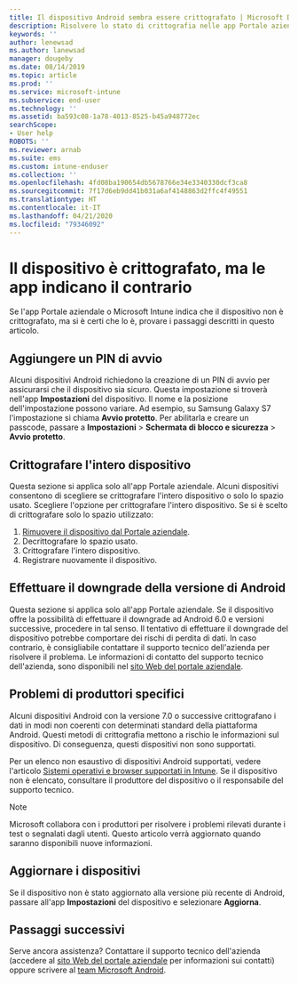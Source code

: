 ```yaml
---
title: Il dispositivo Android sembra essere crittografato | Microsoft Docs
description: Risolvere lo stato di crittografia nelle app Portale aziendale e Microsoft Intune
keywords: ''
author: lenewsad
ms.author: lanewsad
manager: dougeby
ms.date: 08/14/2019
ms.topic: article
ms.prod: ''
ms.service: microsoft-intune
ms.subservice: end-user
ms.technology: ''
ms.assetid: ba593c08-1a78-4013-8525-b45a948772ec
searchScope:
- User help
ROBOTS: ''
ms.reviewer: arnab
ms.suite: ems
ms.custom: intune-enduser
ms.collection: ''
ms.openlocfilehash: 4fd08ba190654db5678766e34e3340330dcf3ca8
ms.sourcegitcommit: 7f17d6eb9dd41b031a6af4148863d2ffc4f49551
ms.translationtype: HT
ms.contentlocale: it-IT
ms.lasthandoff: 04/21/2020
ms.locfileid: "79346092"
---
```

# <a name="device-encrypted-but-apps-say-otherwise"></a>Il dispositivo è crittografato, ma le app indicano il contrario

Se l'app Portale aziendale o Microsoft Intune indica che il dispositivo non è crittografato, ma si è certi che lo è, provare i passaggi descritti in questo articolo.  

## <a name="add-a-startup-pin"></a>Aggiungere un PIN di avvio

Alcuni dispositivi Android richiedono la creazione di un PIN di avvio per assicurarsi che il dispositivo sia sicuro. Questa impostazione si troverà nell'app **Impostazioni** del dispositivo. Il nome e la posizione dell'impostazione possono variare. Ad esempio, su Samsung Galaxy S7 l'impostazione si chiama **Avvio protetto**. Per abilitarla e creare un passcode, passare a **Impostazioni** > **Schermata di blocco e sicurezza** > **Avvio protetto**.  

## <a name="encrypt-the-entire-device"></a>Crittografare l'intero dispositivo

Questa sezione si applica solo all'app Portale aziendale. Alcuni dispositivi consentono di scegliere se crittografare l'intero dispositivo o solo lo spazio usato. Scegliere l'opzione per crittografare l'intero dispositivo. Se si è scelto di crittografare solo lo spazio utilizzato:

1. [Rimuovere il dispositivo dal Portale aziendale](unenroll-your-device-from-intune-android.md).
2. Decrittografare lo spazio usato.  
3. Crittografare l'intero dispositivo.  
4. Registrare nuovamente il dispositivo.  

## <a name="downgrade-your-version-of-android"></a>Effettuare il downgrade della versione di Android

Questa sezione si applica solo all'app Portale aziendale. Se il dispositivo offre la possibilità di effettuare il downgrade ad Android 6.0 e versioni successive, procedere in tal senso. Il tentativo di effettuare il downgrade del dispositivo potrebbe comportare dei rischi di perdita di dati. In caso contrario, è consigliabile contattare il supporto tecnico dell'azienda per risolvere il problema. Le informazioni di contatto del supporto tecnico dell'azienda, sono disponibili nel [sito Web del portale aziendale](https://go.microsoft.com/fwlink/?linkid=2010980).  

## <a name="specific-manufacturer-issues"></a>Problemi di produttori specifici

Alcuni dispositivi Android con la versione 7.0 o successive crittografano i dati in modi non coerenti con determinati standard della piattaforma Android. Questi metodi di crittografia mettono a rischio le informazioni sul dispositivo. Di conseguenza, questi dispositivi non sono supportati.

Per un elenco non esaustivo di dispositivi Android supportati, vedere l'articolo [Sistemi operativi e browser supportati in Intune](https://docs.microsoft.com/intune/fundamentals/supported-devices-browsers#supported-samsung-knox-standard-devices). Se il dispositivo non è elencato, consultare il produttore del dispositivo o il responsabile del supporto tecnico.

> [!Note]
> Microsoft collabora con i produttori per risolvere i problemi rilevati durante i test o segnalati dagli utenti. Questo articolo verrà aggiornato quando saranno disponibili nuove informazioni.

## <a name="update-devices"></a>Aggiornare i dispositivi

Se il dispositivo non è stato aggiornato alla versione più recente di Android, passare all'app **Impostazioni** del dispositivo e selezionare **Aggiorna**.  

## <a name="next-steps"></a>Passaggi successivi

Serve ancora assistenza? Contattare il supporto tecnico dell'azienda (accedere al [sito Web del portale aziendale](https://go.microsoft.com/fwlink/?linkid=2010980) per informazioni sui contatti) oppure scrivere al <a href="mailto:wintunedroidfbk@microsoft.com?subject=I'm having trouble with enrolling my Android device&body=Describe the issue you're experiencing here.">team Microsoft Android</a>.  
